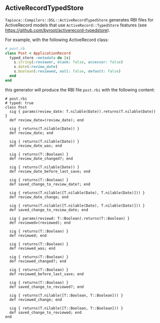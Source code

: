 ## ActiveRecordTypedStore

`Tapioca::Compilers::DSL::ActiveRecordTypedStore` generates RBI files for ActiveRecord models that use
`ActiveRecord::TypedStore` features (see https://github.com/byroot/activerecord-typedstore).

For example, with the following ActiveRecord class:

~~~rb
# post.rb
class Post < ApplicationRecord
  typed_store :metadata do |s|
    s.string(:reviewer, blank: false, accessor: false)
    s.date(:review_date)
    s.boolean(:reviewed, null: false, default: false)
  end
end
~~~

this generator will produce the RBI file `post.rbi` with the following content:

~~~rbi
# post.rbi
# typed: true
class Post
  sig { params(review_date: T.nilable(Date)).returns(T.nilable(Date)) }
  def review_date=(review_date); end

  sig { returns(T.nilable(Date)) }
  def review_date; end

  sig { returns(T.nilable(Date)) }
  def review_date_was; end

  sig { returns(T::Boolean) }
  def review_date_changed?; end

  sig { returns(T.nilable(Date)) }
  def review_date_before_last_save; end

  sig { returns(T::Boolean) }
  def saved_change_to_review_date?; end

  sig { returns(T.nilable([T.nilable(Date), T.nilable(Date)])) }
  def review_date_change; end

  sig { returns(T.nilable([T.nilable(Date), T.nilable(Date)])) }
  def saved_change_to_review_date; end

  sig { params(reviewd: T::Boolean).returns(T::Boolean) }
  def reviewed=(reviewed); end

  sig { returns(T::Boolean) }
  def reviewed; end

  sig { returns(T::Boolean) }
  def reviewed_was; end

  sig { returns(T::Boolean) }
  def reviewed_changed?; end

  sig { returns(T::Boolean) }
  def reviewed_before_last_save; end

  sig { returns(T::Boolean) }
  def saved_change_to_reviewed?; end

  sig { returns(T.nilable([T::Boolean, T::Boolean])) }
  def reviewed_change; end

  sig { returns(T.nilable([T::Boolean, T::Boolean])) }
  def saved_change_to_reviewed; end
end
~~~
